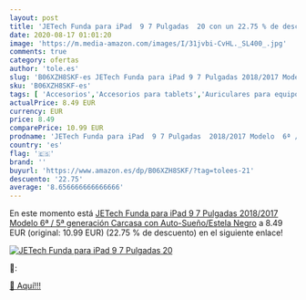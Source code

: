 ```yaml
---
layout: post
title: 'JETech Funda para iPad  9 7 Pulgadas  20 con un 22.75 % de descuento'
date: 2020-08-17 01:01:20
image: 'https://m.media-amazon.com/images/I/31jvbi-CvHL._SL400_.jpg'
comments: true
category: ofertas
author: 'tole.es'
slug: 'B06XZH8SKF-es JETech Funda para iPad 9 7 Pulgadas 2018/2017 Modelo 6ª /...'
sku: 'B06XZH8SKF-es'
tags: [ 'Accesorios','Accesorios para tablets','Auriculares para equipo de audio','Auriculares y accesorios','Electrónica','Electrónica para moto','Electrónica para vehículos','Fundas blandas para tablets','Fundas para tablets','Informática','Smartwatches','Soportes para moto','Tecnología para vestir','ipad', ]
actualPrice: 8.49 EUR
currency: EUR
price: 8.49
comparePrice: 10.99 EUR
prodname: 'JETech Funda para iPad  9 7 Pulgadas  2018/2017 Modelo  6ª / 5ª generación   Carcasa con Auto-Sueño/Estela  Negro'
country: 'es'
flag: '🇪🇸'
brand: ''
buyurl: 'https://www.amazon.es/dp/B06XZH8SKF/?tag=tolees-21'
descuento: '22.75'
average: '8.656666666666666'
---
```


En este momento está [JETech Funda para iPad  9 7 Pulgadas  2018/2017 Modelo  6ª / 5ª generación   Carcasa con Auto-Sueño/Estela  Negro](https://www.amazon.es/dp/B06XZH8SKF/?tag=tolees-21) a 8.49 EUR (original: 10.99 EUR) (22.75 %  de descuento) en el siguiente enlace!

[![JETech Funda para iPad  9 7 Pulgadas  20](https://m.media-amazon.com/images/I/31jvbi-CvHL._SL400_.jpg)](https://www.amazon.es/dp/B06XZH8SKF/?tag=tolees-21)

🔎:


[🛒 Aquí!!!](https://www.amazon.es/dp/B06XZH8SKF/?tag=tolees-21)
